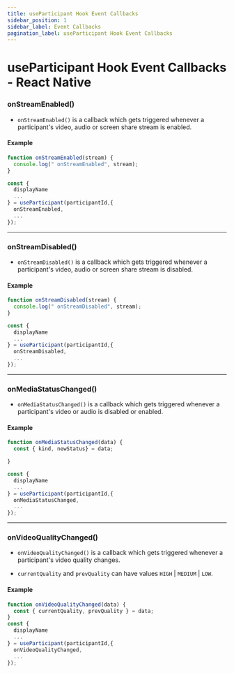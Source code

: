 ```yaml
---
title: useParticipant Hook Event Callbacks
sidebar_position: 1
sidebar_label: Event Callbacks
pagination_label: useParticipant Hook Event Callbacks
---
```


# useParticipant Hook Event Callbacks - React Native

<div class="sdk-api-ref-only-h4">

### onStreamEnabled()

- `onStreamEnabled()` is a callback which gets triggered whenever a participant's video, audio or screen share stream is enabled.

#### Example

```js
function onStreamEnabled(stream) {
  console.log(" onStreamEnabled", stream);
}

const {
  displayName
  ...
} = useParticipant(participantId,{
  onStreamEnabled,
  ...
});
```

---

### onStreamDisabled()

- `onStreamDisabled()` is a callback which gets triggered whenever a participant's video, audio or screen share stream is disabled.

#### Example

```js
function onStreamDisabled(stream) {
  console.log(" onStreamDisabled", stream);
}

const {
  displayName
  ...
} = useParticipant(participantId,{
  onStreamDisabled,
  ...
});
```

---

### onMediaStatusChanged()

- `onMediaStatusChanged()` is a callback which gets triggered whenever a participant's video or audio is disabled or enabled.

#### Example

```js
function onMediaStatusChanged(data) {
  const { kind, newStatus} = data;

}

const {
  displayName
  ...
} = useParticipant(participantId,{
  onMediaStatusChanged,
  ...
});
```

---

### onVideoQualityChanged()

- `onVideoQualityChanged()` is a callback which gets triggered whenever a participant's video quality changes.

- `currentQuality` and `prevQuality` can have values `HIGH` | `MEDIUM` | `LOW`.

#### Example

```js
function onVideoQualityChanged(data) {
  const { currentQuality, prevQuality } = data;
}
const {
  displayName
  ...
} = useParticipant(participantId,{
  onVideoQualityChanged,
  ...
});
```

</div>
